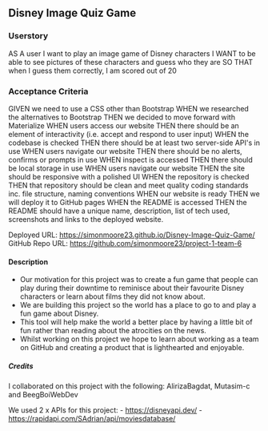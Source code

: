 ## Disney Image Quiz Game

### Userstory

AS A user I want to play an image game of Disney characters
I WANT to be able to see pictures of these characters and guess who they are
SO THAT when I guess them correctly, I am scored out of 20

### Acceptance Criteria

GIVEN we need to use a CSS other than Bootstrap
WHEN we researched the alternatives to Bootstrap
THEN we decided to move forward with Materialize
WHEN users access our website
THEN there should be an element of interactivity (i.e. accept and respond to user input)
WHEN the codebase is checked 
THEN there should be at least two server-side API's in use
WHEN users navigate our website
THEN there should be no alerts, confirms or prompts in use
WHEN inspect is accessed 
THEN there should be local storage in use
WHEN users navigate our website
THEN the site should be responsive with a polished UI
WHEN the repository is checked
THEN that repository should be clean and meet quality coding standards inc. file structure, naming conventions 
WHEN our website is ready
THEN we will deploy it to GitHub pages
WHEN the README is accessed
THEN the README should have a unique name, description, list of tech used, screenshots and links to the deployed website.


Deployed URL: https://simonmoore23.github.io/Disney-Image-Quiz-Game/    
GitHub Repo URL: https://github.com/simonmoore23/project-1-team-6   

#### Description

- Our motivation for this project was to create a fun game that people can play during their downtime to reminisce about their favourite Disney characters or learn about films they did not know about.
- We are building this project so the world has a place to go to and play a fun game about Disney.
- This tool will help make the world a better place by having a little bit of fun rather than reading about the atrocities on the news.
- Whilst working on this project we hope to learn about working as a team on GitHub and creating a product that is lighthearted and enjoyable.

##### Credits

I collaborated on this project with the following: AlirizaBagdat, Mutasim-c and BeegBoiWebDev

We used 2 x APIs for this project:  - https://disneyapi.dev/ 
                                    - https://rapidapi.com/SAdrian/api/moviesdatabase/